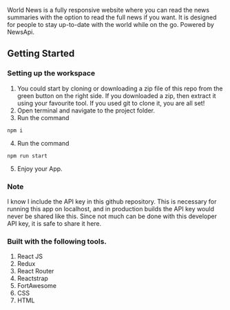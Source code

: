 World News is a fully responsive website where you can read the news summaries with the option to read the full news if you want. 
It is designed for people to stay up-to-date with the world while on the go. Powered by NewsApi.

## Getting Started

### Setting up the workspace

1. You could start by cloning or downloading a zip file of this repo from the green button on the right side. If you downloaded a zip, then extract it using your favourite tool. If you used git to clone it, you are all set!
2. Open terminal and navigate to the project folder.
3. Run the command
```
npm i
```  
4. Run the command
```
npm run start
```
5. Enjoy your App.

### Note
I know I include the API key in this github repository. This is necessary for running this app on localhost, and in production builds the API key would never be shared like this. Since not much can be done with this developer API key, it is safe to share it here. 


### Built with the following tools.
1. React JS
2. Redux
3. React Router
4. Reactstrap
5. FortAwesome
6. CSS
7. HTML
